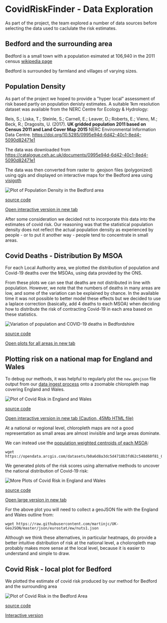 # CovidRiskFinder - Data Exploration

As part of the project, the team explored a number of data sources before selecting the data used to caclulate the risk estimates.

## Bedford and the surrounding area

Bedford is a small town with a population esimated at 106,940 in the 2011 census [wikipedia page](https://en.wikipedia.org/wiki/Bedford)

Bedford is surrounded by farmland and villages of varying sizes.

## Population Density

As part of the project we hoped to provide a "hyper local" assessment of risk based partly on population
denisty estimates.  A suitable 1km resolution dataset was available from the NERC Centre for Ecology & Hydrology:

Reis, S.; Liska, T.; Steinle, S.; Carnell, E.; Leaver, D.; Roberts, E.; Vieno, M.; Beck, R.; Dragosits, U. (2017). <b>UK gridded population 2011 based on Census 2011 and Land Cover Map 2015</b> NERC Environmental Information Data Centre. https://doi.org/10.5285/0995e94d-6d42-40c1-8ed4-5090d82471e1
          
The data was downloaded from https://catalogue.ceh.ac.uk/documents/0995e94d-6d42-40c1-8ed4-5090d82471e1

The data was then converted from raster to .geojson files (polygonized) using qgis and displayed on interactive maps for the Bedford area using [visigoth](https://visigoth.org)

![Plot of Population Density in the Bedford area](https://riskyviz.github.io/webapp/data_exploration/bedford_residential_population_density.png)

[source code](https://github.com/riskyviz/webapp/blob/master/data_exploration/bedford_residential_population_density.py)

[Open interactive version in new tab](https://riskyviz.github.io/webapp/data_exploration/bedford_residential_population_density.html)

After some consideration we decided not to incorporate this data into the estimates of covid risk.  Our reasoning was that 
the statistical population density does not reflect the actual population density as experienced by people - or to put it 
another way - people tend to concentrate in small areas.

## Covid Deaths - Distribution By MSOA

For each Local Authority area, we plotted the distribution of population and Covid-19 deaths over the MSOAs, using data 
provided by the ONS.

From these plots we can see that deaths are not distributed in line with population.  However, we note that the numbers 
of deaths in many areas are low, and some of the variation can be explained by chance.  In the available time it was not 
possible to better model these effects but we decided to use a laplace correction (basically, add 4 deaths to each MSOA) 
when deciding how to distribute the risk of contracting Covid-19 in each area based on these statistics.

![Variation of population and COVID-19 deaths in Bedfordshire](https://riskyviz.github.io/webapp/data_exploration/covid_deaths.png)

[source code](https://github.com/riskyviz/webapp/blob/master/data_exploration/covid_deaths.py)

[Open plots for all areas in new tab](https://riskyviz.github.io/webapp/data_exploration/covid_deaths.html)


## Plotting risk on a national map for England and Wales

To debug our methods, it was helpful to regularly plot the `new.geojson` file output from our [data ingest process](../data_ingest/README.md)
onto a zoomable chloropleth map covering England and Wales.

![Plot of Covid Risk in England and Wales](https://riskyviz.github.io/webapp/data_exploration/england_wales_risk.png)

[source code](https://github.com/riskyviz/webapp/blob/master/data_exploration/england_wales_risk.py)

[Open interactive version in new tab (Caution, 45Mb HTML file)](https://riskyviz.github.io/webapp/data_exploration/england_wales_risk.html)

At a national or regional level, chloropleth maps are not a good representation as small areas are almost invisible and large areas dominate.

We can instead use the [population weighted centroids of each MSOA](http://geoportal.statistics.gov.uk/datasets/b0a6d8a3dc5d4718b3fd62c548d60f81_0):

```
wget https://opendata.arcgis.com/datasets/b0a6d8a3dc5d4718b3fd62c548d60f81_0.geojson
```
We generated plots of the risk scores using alternative methods to uncover the national distribution of Covid-19 risk:

![More Plots of Covid Risk in England and Wales](https://riskyviz.github.io/webapp/data_exploration/england_wales_risk_plots.png)

[source code](https://github.com/riskyviz/webapp/blob/master/data_exploration/england_wales_risk_plots.py)

[Open large version in new tab](https://riskyviz.github.io/webapp/data_exploration/england_wales_risk_plots.html)

For the above plot you will need to collect a geoJSON file with the England and Wales outline from:

```
wget https://raw.githubusercontent.com/martinjc/UK-GeoJSON/master/json/eurostat/ew/nuts1.json
```

Although we think these alternatives, in particular heatmaps, do provide a better intuitive distribution of risk at the national level,
a choloropleth map probably makes more sense at the local level, because it is easier to understand and simple to draw.

## Covid Risk - local plot for Bedford

We plotted the estimate of covid risk produced by our method for Bedford and the surrounding area

![Plot of Covid Risk in the Bedford Area](https://riskyviz.github.io/webapp/data_exploration/bedford_risk.png)

[source code](https://github.com/riskyviz/webapp/blob/master/data_exploration/bedford_risk.py)

[Interactive version](https://riskyviz.github.io/webapp/data_exploration/bedford_risk.html)


